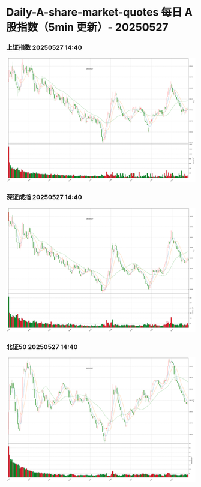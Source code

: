 
# Daily-A-share-market-quotes 每日 A 股指数（5min 更新）- 20250527

### 上证指数 20250527 14:40
![](./fig/2025/5/20250527-sh000001.png)

### 深证成指 20250527 14:40
![](./fig/2025/5/20250527-sz399001.png)

### 北证50 20250527 14:40
![](./fig/2025/5/20250527-bj899050.png)
